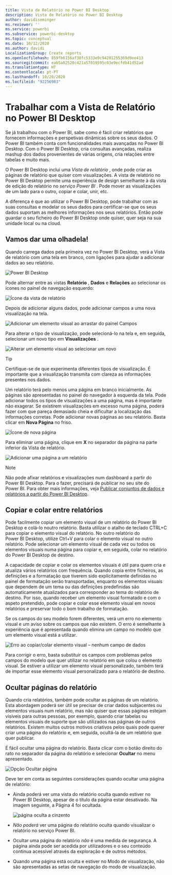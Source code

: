 ```yaml
---
title: Vista de Relatório no Power BI Desktop
description: Vista de Relatório no Power BI Desktop
author: davidiseminger
ms.reviewer: ''
ms.service: powerbi
ms.subservice: powerbi-desktop
ms.topic: conceptual
ms.date: 10/12/2020
ms.author: davidi
LocalizationGroup: Create reports
ms.openlocfilehash: 859fb6156af38fc5333e9c94281255369d9ee413
ms.sourcegitcommit: eab5a02520c421a57019595c03e9ecfdb41d52ad
ms.translationtype: HT
ms.contentlocale: pt-PT
ms.lasthandoff: 10/20/2020
ms.locfileid: "92256983"
---
```

# <a name="work-with-report-view-in-power-bi-desktop"></a>Trabalhar com a Vista de Relatório no Power BI Desktop

Se já trabalhou com o Power BI, sabe como é fácil criar relatórios que fornecem informações e perspetivas dinâmicas sobre os seus dados. O Power BI também conta com funcionalidades mais avançadas no Power BI Desktop. Com o Power BI Desktop, cria consultas avançadas, realiza mashup dos dados provenientes de várias origens, cria relações entre tabelas e muito mais.

O Power BI Desktop inclui uma *Vista de relatório* , onde pode criar as páginas de relatório que quiser com visualizações. A vista de relatório no Power BI Desktop permite uma experiência de design semelhante à da vista de edição do relatório no *serviço Power BI* . Pode mover as visualizações de um lado para o outro, copiar e colar, unir, etc.

A diferença é que ao utilizar o Power BI Desktop, pode trabalhar com as suas consultas e modelar os seus dados para certificar-se que os seus dados suportam as melhores informações nos seus relatórios. Então pode guardar o seu ficheiro do Power BI Desktop onde quiser, quer seja na sua unidade local ou na cloud.

## <a name="lets-take-a-look"></a>Vamos dar uma olhadela!

Quando carrega dados pela primeira vez no Power BI Desktop, verá a Vista de relatório com uma tela em branco, com ligações para ajudar a adicionar dados ao seu relatório.

![Power BI Desktop](media/desktop-report-view/report-view-blank-canvas.png)

Pode alternar entre as vistas **Relatório** , **Dados** e **Relações** ao selecionar os ícones no painel de navegação esquerdo:

![Ícone da vista de relatório](media/desktop-report-view/pbi_reportviewinpbidesigner_changeview.png)

Depois de adicionar alguns dados, pode adicionar campos a uma nova visualização na tela.

![Adicionar um elemento visual ao arrastar do painel Campos](media/desktop-report-view/pbid_reportview_addvis.gif)

Para alterar o tipo de visualização, pode selecioná-lo na tela e, em seguida, selecionar um novo tipo em **Visualizações** .

![Alterar um elemento visual ao selecionar um novo](media/desktop-report-view/pbid_reportview_changevis.gif)

> [!TIP]
> Certifique-se de que experimenta diferentes tipos de visualização. É importante que a visualização transmita com clareza as informações presentes nos dados.

Um relatório terá pelo menos uma página em branco inicialmente. As páginas são apresentadas no painel do navegador à esquerda da tela. Pode adicionar todos os tipos de visualizações a uma página, mas é importante não exagerar. Se existirem visualizações em excesso numa página, poderá fazer com que pareça demasiado cheia e dificultar a localização das informações corretas. Pode adicionar novas páginas ao seu relatório. Basta clicar em **Nova Página** no friso.

![Ícone de nova página](media/desktop-report-view/pbidesignerreportviewnewpage.png)

Para eliminar uma página, clique em **X** no separador da página na parte inferior da Vista de relatório.

![Adicionar uma página a um relatório](media/desktop-report-view/pbi_reportviewinpbidesigner_deletepage.png)

> [!NOTE]
> Não pode afixar relatórios e visualizações num dashboard a partir do Power BI Desktop. Para o fazer, precisará de publicar no seu site do Power BI. Para obter mais informações, veja [Publicar conjuntos de dados e relatórios a partir do Power BI Desktop](desktop-upload-desktop-files.md).

## <a name="copy-and-paste-between-reports"></a>Copiar e colar entre relatórios

Pode facilmente copiar um elemento visual de um relatório do Power BI Desktop e colá-lo noutro relatório. Basta utilizar o atalho de teclado CTRL+C para copiar o elemento visual do relatório. No outro relatório do Power BI Desktop, utilize Ctrl+V para colar o elemento visual no outro relatório. Pode selecionar um elemento visual de cada vez ou todos os elementos visuais numa página para copiar e, em seguida, colar no relatório do Power BI Desktop de destino.

A capacidade de copiar e colar os elementos visuais é útil para quem cria e atualiza vários relatórios com frequência. Quando copia entre ficheiros, as definições e a formatação que tiverem sido explicitamente definidas no painel de formatação serão transportadas, enquanto os elementos visuais que dependem de um tema ou das definições predefinidas são automaticamente atualizados para corresponder ao tema do relatório de destino. Por isso, quando receber um elemento visual formatado e com o aspeto pretendido, pode copiar e colar esse elemento visual em novos relatórios e preservar todo o bom trabalho de formatação.

Se os campos do seu modelo forem diferentes, verá um erro no elemento visual e um aviso sobre os campos que não existem. O erro é semelhante à experiência que é apresentada quando elimina um campo no modelo que um elemento visual está a utilizar.

![Erro ao copiar/colar elemento visual – nenhum campo de dados](media/desktop-report-view/report-view_07.png)

Para corrigir o erro, basta substituir os campos com problemas pelos campos do modelo que quer utilizar no relatório em que colou o elemento visual. Se estiver a utilizar um elemento visual personalizado, também terá de importar esse elemento visual personalizado para o relatório de destino.

## <a name="hide-report-pages"></a>Ocultar páginas do relatório

Quando cria relatórios, também pode ocultar as páginas de um relatório. Esta abordagem poderá ser útil se precisar de criar dados subjacentes ou elementos visuais num relatório, mas não quiser que essas páginas estejam visíveis para outras pessoas, por exemplo, quando criar tabelas ou elementos visuais de suporte que são utilizados nas páginas de outros relatórios. Existem muitos outros motivos criativos pelos quais pode querer criar uma página do relatório e, em seguida, ocultá-la de um relatório que quer publicar.

É fácil ocultar uma página do relatório. Basta clicar com o botão direito do rato no separador da página do relatório e selecionar **Ocultar** no menu apresentado.

![Opção Ocultar página](media/desktop-report-view/report-view_05.png)

Deve ter em conta as seguintes considerações quando ocultar uma página de relatório:

* Ainda poderá ver uma vista do relatório oculta quando estiver no Power BI Desktop, apesar de o título da página estar desativado. Na imagem seguinte, a Página 4 foi ocultada.

    ![página oculta a cinzento](media/desktop-report-view/report-view_06.png)

* *Não poderá* ver uma página do relatório oculta quando visualizar o relatório no serviço Power BI.

* Ocultar uma página do relatório *não* é uma medida de segurança. A página ainda pode ser acedida por utilizadores e o seu conteúdo continua acessível através da exploração e de outros métodos.

* Quando uma página está oculta e estiver no Modo de visualização, não são apresentadas as setas de navegação do modo de visualização.
